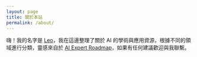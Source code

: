 ```yaml
---
layout: page
title: 關於本站
permalink: /about/
---
```


嗨！我的名字是 [Leo](https://binomial14.github.io)，我在這邊整理了關於 AI 的學術與應用資源，根據不同的領域進行分類，靈感來自於 [AI Expert Roadmap](https://i.am.ai/roadmap/#introduction)，如果有任何建議歡迎與我聯繫。
